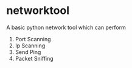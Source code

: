 # networktool
A basic python network tool which can perform 
1. Port Scanning                             
2. Ip Scanning                                  
3. Send Ping                                                 
4. Packet Sniffing
